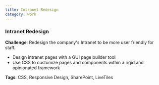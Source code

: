 ```yaml
---
title: Intranet Redesign
category: work
---
```


### Intranet Redesign

**Challenge**: Redesign the company's Intranet to be more user friendly for staff.

* Design intranet pages with a GUI page builder tool
* Use CSS to customize pages and components within a rigid and opinionated framework

**Tags**: CSS, Responsive Design, SharePoint, LiveTiles
